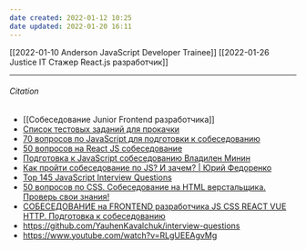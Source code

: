 ```yaml
---
date created: 2022-01-12 10:25
date updated: 2022-01-20 16:11
---
```

[[2022-01-10 Anderson JavaScript Developer Trainee]]
[[2022-01-26 Justice IT Стажер React.js разработчик]]


---
###### Citation 
- [[Cобеседование Junior Frontend разработчика]]
- [Список тестовых заданий для прокачки](https://github.com/Hexlet/ru-test-assignments)
- [70 вопросов по JavaScript для подготовки к собеседованию](https://bookflow.ru/70-voprosov-po-javascript-dlya-podgotovki-k-sobesedovaniyu/)
- [50 вопросов на React JS собеседование](https://www.youtube.com/watch?v=-cZOdWjFwXw)
- [Подготовка к JavaScript собеседованию Владилен Минин](https://www.youtube.com/watch?v=M_pclb-58ZY&list=WL&index=2&t=330s)
- [Как пройти собеседование по JS? И зачем? | Юрий Федоренко](https://www.youtube.com/watch?v=ncaWoyLINoI&list=PLuEo4W0EBxtVyV0ycYJVLiOvwVSZXS3Iw&index=19)
- [Top 145 JavaScript Interview Questions](https://www.fullstack.cafe/interview-questions/javascript)
- [50 вопросов по CSS. Собеседование на HTML верстальщика. Проверь свои знания!](https://www.youtube.com/watch?v=4YRG6cMAASI&list=WL&index=7)
- [СОБЕСЕДОВАНИЕ на FRONTEND разработчика JS CSS REACT VUE HTTP. Подготовка к собеседованию](https://www.youtube.com/watch?v=gV6eobXisYU&list=WL&index=2&t=1737s)
- <https://github.com/YauhenKavalchuk/interview-questions>
- <https://www.youtube.com/watch?v=RLgUEEAgvMg>
